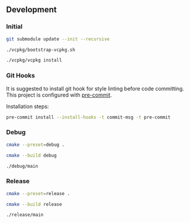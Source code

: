 ## Development

### Initial

```bash
git submodule update --init --recursive

./vcpkg/bootstrap-vcpkg.sh

./vcpkg/vcpkg install

```

### Git Hooks

It is suggested to install git hook for style linting before code committing. This project is configured with [pre-commit](https://pre-commit.com).

Installation steps:

```bash
pre-commit install --install-hooks -t commit-msg -t pre-commit

```

### Debug

```bash
cmake --preset=debug .

cmake --build debug

./debug/main

```

### Release

```bash
cmake --preset=release .

cmake --build release

./release/main

```
